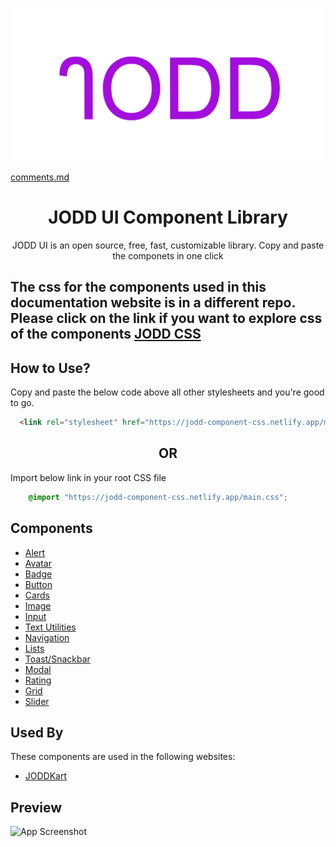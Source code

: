 
![Logo](./assets/favicon.jpg)


[comments.md](./comments.md)

<div align="center">
    <h1> JODD UI Component Library</h1>
    <p>JODD UI is an open source, free, fast, customizable library. Copy and paste the componets in one click </p>
 </div>

 ## The css for the components used in this documentation website is in a different repo. Please click on the link if you want to explore css of the components [JODD CSS](https://github.com/sainath7878/JODD-Component)

## How to Use?
Copy and paste the below code above all other stylesheets and you're good to go.

```html
  <link rel="stylesheet" href="https://jodd-component-css.netlify.app/main.css">
```
<div align="center">
    <h2>OR</h2>
</div>

Import below link in your root CSS file

```css
    @import "https://jodd-component-css.netlify.app/main.css";
```

## Components

- [Alert](https://jodd-ui.netlify.app/docs.html#alert)
- [Avatar](https://jodd-ui.netlify.app/docs.html#avatar)
- [Badge](https://jodd-ui.netlify.app/docs.html#badge)
- [Button](https://jodd-ui.netlify.app/docs.html#button)
- [Cards](https://jodd-ui.netlify.app/docs.html#card)
- [Image](https://jodd-ui.netlify.app/docs.html#image)
- [Input](https://jodd-ui.netlify.app/docs.html#input)
- [Text Utilities](https://jodd-ui.netlify.app/docs.html#text-utilities)
- [Navigation](https://jodd-ui.netlify.app/docs.html#navigation)
- [Lists](https://jodd-ui.netlify.app/docs.html#lists)
- [Toast/Snackbar](https://jodd-ui.netlify.app/docs.html#toast)
- [Modal](https://jodd-ui.netlify.app/docs.html#modal)
- [Rating](https://jodd-ui.netlify.app/docs.html#rating)
- [Grid](https://jodd-ui.netlify.app/docs.html#grid)
- [Slider](https://jodd-ui.netlify.app/docs.html#slider)

## Used By

These components are used in the following websites:

- [JODDKart](https://joddkart.netlify.app/)


## Preview

![App Screenshot](assets/JODD-UI.gif)